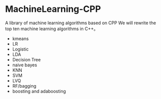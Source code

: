 # MachineLearning-CPP
A library of machine learning algorithms based on CPP
We will rewrite the top ten machine learning algorithms in C++。

- kmeans
- LR
- Logistic
- LDA
- Decision Tree
- naive bayes
- KNN
- SVM
- LVQ
- RF/bagging
- boosting and adaboosting
